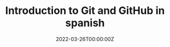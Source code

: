 ---
title: Introduction to Git and GitHub in spanish
summary: The goal of this repo is practice and recopile my notes about the professional course git and github seen in platzi.
tags:
- other
date: "2022-03-26T00:00:00Z"

# Optional external URL for project (replaces project detail page).
external_link: "https://github.com/sebasjp/introduccion-git-github"

image:
  caption: Git and Github
  focal_point: Smart
---